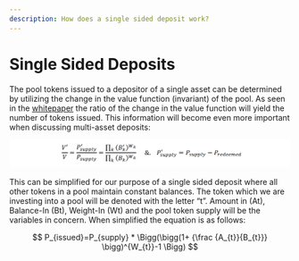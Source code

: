 ```yaml
---
description: How does a single sided deposit work?
---
```


# Single Sided Deposits

The pool tokens issued to a depositor of a single asset can be determined by utilizing the change in the value function (invariant) of the pool. As seen in the [whitepaper](https://balancer.fi/whitepaper.pdf) the ratio of the change in the value function will yield the number of tokens issued. This information will become even more important when discussing multi-asset deposits:

![](<../../../../../.gitbook/assets/Screen Shot 2022-04-03 at 8.44.47 PM.png>)

This can be simplified for our purpose of a single sided deposit where all other tokens in a pool maintain constant balances. The token which we are investing into a pool will be denoted with the letter “t”. Amount in (At), Balance-In (Bt), Weight-In (Wt) and the pool token supply will be the variables in concern. When simplified the equation is as follows:

$$
P_{issued}=P_{supply} * \Bigg(\bigg(1+ {\frac {A_{t}}{B_{t}}} \bigg)^{W_{t}}-1 \Bigg)
$$

